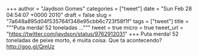 
+++
author = "Jaydson Gomes"
categories = ["tweet"]
date = "Sun Feb 28 04:54:07 +0000 2010"
draft = false
slug = "7a648a895d04f535764f348e95cbb6c723f58f1f"
tags = ["tweet"]
title = """Puta merda! 52 toneladas ..."""
tweet = true
micro = true
tweet_url = "https://twitter.com/jaydson/status/9762912031"
+++
Puta merda! 52 toneladas de peixe morto, é muita coisa. Que ta acontecendo? http://goo.gl/QmUz
